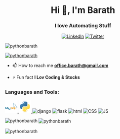 <h1 align="center">Hi 👋, I'm Barath</h1>
<h3 align="center">I love Automating Stuff</h3>

<p align="center"> 
<a href="https://www.linkedin.com/in/barathkumar-m/"><img alt="LinkedIn" src="https://img.shields.io/badge/-Python_Barath-blue?style=flat-square&logo=Linkedin&logoColor=white&link=https://www.linkedin.com/in/barathkumar-m/"></a>
<a href="https://twitter.com/barath_Kumar_m"><img alt="Twitter" src="https://img.shields.io/badge/-Python_Barath-1ca0f1?style=flat-square&logo=twitter&logoColor=white&link=https://twitter.com/barath_Kumar_m"></a>

</p>

<p align="left"> <img src="https://komarev.com/ghpvc/?username=pythonbarath&label=Profile%20views&color=e100ff&style=flat-square" alt="pythonbarath" /> </p>

<p align="left"> <a href="https://github.com/ryo-ma/github-profile-trophy"><img src="https://github-profile-trophy.vercel.app/?username=pythonbarath" alt="pythonbarath" /></a> </p>



- 📫 How to reach me **office.barath@gmail.com**

- ⚡ Fun fact **I Lov Coding & Stocks**

<!-- <h3 align="left">Connect with me:</h3>
<p align="left">
<a href="https://www.hackerrank.com/techtanic" target="blank"><img align="center" src="https://raw.githubusercontent.com/rahuldkjain/github-profile-readme-generator/master/src/images/icons/Social/hackerrank.svg" alt="techtanic" height="30" width="40" /></a>
<a href="https://discord.gg/wFsfhJh4Rh" target="blank"><img align="center" src="https://raw.githubusercontent.com/rahuldkjain/github-profile-readme-generator/master/src/images/icons/Social/discord.svg" alt="wFsfhJh4Rh" height="30" width="40" /></a>
</p> -->

<h3 align="left">Languages and Tools:</h3>
<p align="left">  </a> <a href="https://www.mysql.com/" target="_blank"> <img src="https://raw.githubusercontent.com/devicons/devicon/master/icons/mysql/mysql-original-wordmark.svg" alt="mysql" width="40" height="40"/> </a> <a href="https://www.python.org" target="_blank"> <img src="https://raw.githubusercontent.com/devicons/devicon/master/icons/python/python-original.svg" alt="python" width="40" height="40"/> </a> 
<img src="https://cdn.jsdelivr.net/gh/devicons/devicon/icons/django/django-original.svg" alt="django" width="50" height="50" />
<img src="https://cdn.jsdelivr.net/gh/devicons/devicon/icons/flask/flask-original-wordmark.svg"  alt="flask" width="50" height="50"/>
<img src="https://cdn.jsdelivr.net/gh/devicons/devicon/icons/html5/html5-original-wordmark.svg" alt="html" width="50" height="50" />
<img src="https://cdn.jsdelivr.net/gh/devicons/devicon/icons/css3/css3-original-wordmark.svg" alt="CSS" width="50" height="50"/>
<img src="https://cdn.jsdelivr.net/gh/devicons/devicon/icons/javascript/javascript-original.svg"  alt="JS" width="50" height="50"/>


</p>


<p><img align="left" src="https://github-readme-stats.vercel.app/api/top-langs?username=pythonbarath&show_icons=true&theme=dark&hide_border=true&locale=en&layout=compact" alt="pythonbarath" /></p>

<p>&nbsp;<img align="center" src="https://github-readme-stats.vercel.app/api?username=pythonbarath&show_icons=true&theme=dark&hide_border=true&locale=en" alt="pythonbarath" /></p>

<p><img align="center" src="https://github-readme-streak-stats.herokuapp.com/?user=pythonbarath&theme=dark" alt="pythonbarath" /></p>

